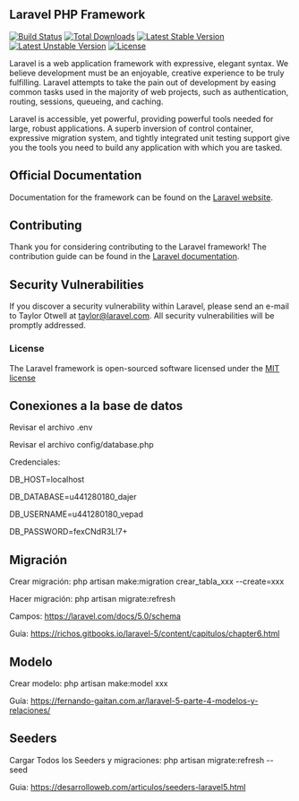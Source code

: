 ## Laravel PHP Framework

[![Build Status](https://travis-ci.org/laravel/framework.svg)](https://travis-ci.org/laravel/framework)
[![Total Downloads](https://poser.pugx.org/laravel/framework/d/total.svg)](https://packagist.org/packages/laravel/framework)
[![Latest Stable Version](https://poser.pugx.org/laravel/framework/v/stable.svg)](https://packagist.org/packages/laravel/framework)
[![Latest Unstable Version](https://poser.pugx.org/laravel/framework/v/unstable.svg)](https://packagist.org/packages/laravel/framework)
[![License](https://poser.pugx.org/laravel/framework/license.svg)](https://packagist.org/packages/laravel/framework)

Laravel is a web application framework with expressive, elegant syntax. We believe development must be an enjoyable, creative experience to be truly fulfilling. Laravel attempts to take the pain out of development by easing common tasks used in the majority of web projects, such as authentication, routing, sessions, queueing, and caching.

Laravel is accessible, yet powerful, providing powerful tools needed for large, robust applications. A superb inversion of control container, expressive migration system, and tightly integrated unit testing support give you the tools you need to build any application with which you are tasked.

## Official Documentation

Documentation for the framework can be found on the [Laravel website](http://laravel.com/docs).

## Contributing

Thank you for considering contributing to the Laravel framework! The contribution guide can be found in the [Laravel documentation](http://laravel.com/docs/contributions).

## Security Vulnerabilities

If you discover a security vulnerability within Laravel, please send an e-mail to Taylor Otwell at taylor@laravel.com. All security vulnerabilities will be promptly addressed.

### License

The Laravel framework is open-sourced software licensed under the [MIT license](http://opensource.org/licenses/MIT)

## Conexiones a la base de datos
Revisar el archivo .env

Revisar el archivo config/database.php

Credenciales:

DB_HOST=localhost

DB_DATABASE=u441280180_dajer

DB_USERNAME=u441280180_vepad

DB_PASSWORD=fexCNdR3L!7+

## Migración
Crear migración: php artisan make:migration crear_tabla_xxx --create=xxx

Hacer migración: php artisan migrate:refresh

Campos: https://laravel.com/docs/5.0/schema

Guía: https://richos.gitbooks.io/laravel-5/content/capitulos/chapter6.html

##  Modelo
Crear modelo: php artisan make:model xxx

Guía: https://fernando-gaitan.com.ar/laravel-5-parte-4-modelos-y-relaciones/

## Seeders
Cargar Todos los Seeders y migraciones: php artisan migrate:refresh --seed

Guia: https://desarrolloweb.com/articulos/seeders-laravel5.html